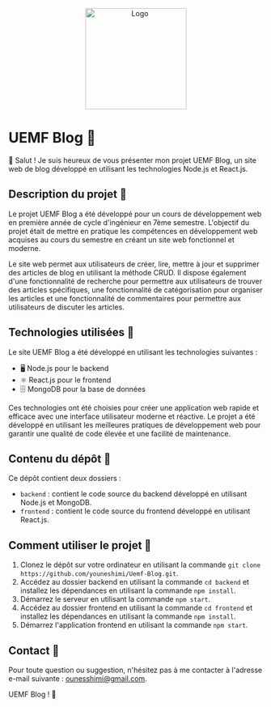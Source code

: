 <p align="center">
  <img src="https://i.imgur.com/tTSloFL.png" alt="Logo" width="200px">
</p>


# UEMF Blog 🚀

👋 Salut ! Je suis heureux de vous présenter mon projet UEMF Blog, un site web de blog développé en utilisant les technologies Node.js et React.js.

## Description du projet 📝

Le projet UEMF Blog a été développé pour un cours de développement web en première année de cycle d'ingénieur en 7ème semestre. L'objectif du projet était de mettre en pratique les compétences en développement web acquises au cours du semestre en créant un site web fonctionnel et moderne.

Le site web permet aux utilisateurs de créer, lire, mettre à jour et supprimer des articles de blog en utilisant la méthode CRUD. Il dispose également d'une fonctionnalité de recherche pour permettre aux utilisateurs de trouver des articles spécifiques, une fonctionnalité de catégorisation pour organiser les articles et une fonctionnalité de commentaires pour permettre aux utilisateurs de discuter les articles.

## Technologies utilisées 🔧

Le site UEMF Blog a été développé en utilisant les technologies suivantes :

- 🖥️ Node.js pour le backend
- ⚛️ React.js pour le frontend
- 🗄️ MongoDB pour la base de données

Ces technologies ont été choisies pour créer une application web rapide et efficace avec une interface utilisateur moderne et réactive. Le projet a été développé en utilisant les meilleures pratiques de développement web pour garantir une qualité de code élevée et une facilité de maintenance.

## Contenu du dépôt 📂

Ce dépôt contient deux dossiers :

- `backend` : contient le code source du backend développé en utilisant Node.js et MongoDB.
- `frontend` : contient le code source du frontend développé en utilisant React.js.

## Comment utiliser le projet 🚀

1. Clonez le dépôt sur votre ordinateur en utilisant la commande `git clone https://github.com/youneshimi/Uemf-Blog.git`.
2. Accédez au dossier backend en utilisant la commande `cd backend` et installez les dépendances en utilisant la commande `npm install`.
3. Démarrez le serveur en utilisant la commande `npm start`.
4. Accédez au dossier frontend en utilisant la commande `cd frontend` et installez les dépendances en utilisant la commande `npm install`.
5. Démarrez l'application frontend en utilisant la commande `npm start`.

## Contact 📩

Pour toute question ou suggestion, n'hésitez pas à me contacter à l'adresse e-mail suivante : [ounesshimi@gmail.com](mailto:ounesshimi@gmail.com).

UEMF Blog ! 🙌
